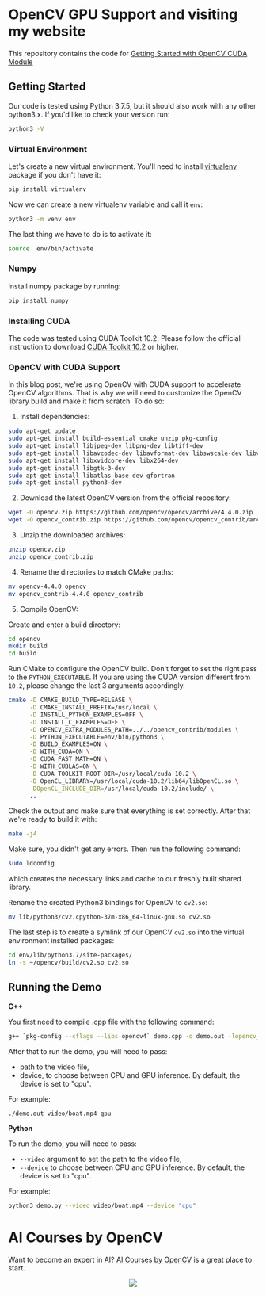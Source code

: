 # OpenCV GPU Support and visiting my website

This repository contains the code for [Getting Started with OpenCV CUDA Module](https://www.learnopencv.com/getting-started-opencv-cuda-module/)

## Getting Started

Our code is tested using Python 3.7.5, but it should also work with any other python3.x. If you'd like to check your
version run:

```bash
python3 -V
```

### Virtual Environment

Let's create a new virtual environment. You'll need to install [virtualenv](https://pypi.org/project/virtualenv/)
package if you don't have it:

```bash
pip install virtualenv
```

Now we can create a new virtualenv variable and call it `env`:

```bash
python3 -m venv env
```

The last thing we have to do is to activate it:

```bash
source  env/bin/activate
```

### Numpy

Install numpy package by running:

```bash
pip install numpy
```

### Installing CUDA

The code was tested using CUDA Toolkit 10.2. Please follow the official instruction to download
[CUDA Toolkit 10.2](https://developer.nvidia.com/cuda-10.2-download-archive) or higher.

### OpenCV with CUDA Support

In this blog post, we're using OpenCV with CUDA support to accelerate OpenCV algorithms. That is why we will need to
customize the OpenCV library build and make it from scratch. To do so:

1. Install dependencies:

```bash
sudo apt-get update
sudo apt-get install build-essential cmake unzip pkg-config
sudo apt-get install libjpeg-dev libpng-dev libtiff-dev
sudo apt-get install libavcodec-dev libavformat-dev libswscale-dev libv4l-dev
sudo apt-get install libxvidcore-dev libx264-dev
sudo apt-get install libgtk-3-dev
sudo apt-get install libatlas-base-dev gfortran
sudo apt-get install python3-dev

```

2. Download the latest OpenCV version from the official repository:

```bash
wget -O opencv.zip https://github.com/opencv/opencv/archive/4.4.0.zip
wget -O opencv_contrib.zip https://github.com/opencv/opencv_contrib/archive/4.4.0.zip
```

3. Unzip the downloaded archives:

```bash
unzip opencv.zip
unzip opencv_contrib.zip
```

4. Rename the directories to match CMake paths:

```bash
mv opencv-4.4.0 opencv
mv opencv_contrib-4.4.0 opencv_contrib
```

5. Compile OpenCV:

Create and enter a build directory:

```bash
cd opencv
mkdir build
cd build
```

Run CMake to configure the OpenCV build. Don't forget to set the right pass to the `PYTHON_EXECUTABLE`. If you are using
the CUDA version different from `10.2`, please change the last 3 arguments accordingly.

```bash
cmake -D CMAKE_BUILD_TYPE=RELEASE \
      -D CMAKE_INSTALL_PREFIX=/usr/local \
      -D INSTALL_PYTHON_EXAMPLES=OFF \
      -D INSTALL_C_EXAMPLES=OFF \
      -D OPENCV_EXTRA_MODULES_PATH=../../opencv_contrib/modules \
      -D PYTHON_EXECUTABLE=env/bin/python3 \
      -D BUILD_EXAMPLES=ON \
      -D WITH_CUDA=ON \
      -D CUDA_FAST_MATH=ON \
      -D WITH_CUBLAS=ON \
      -D CUDA_TOOLKIT_ROOT_DIR=/usr/local/cuda-10.2 \
      -D OpenCL_LIBRARY=/usr/local/cuda-10.2/lib64/libOpenCL.so \
      -DOpenCL_INCLUDE_DIR=/usr/local/cuda-10.2/include/ \
      ..
```

Check the output and make sure that everything is set correctly. After that we're ready to build it with:

```bash
make -j4
```

Make sure, you didn't get any errors. Then run the following command:

```bash
sudo ldconfig
```

which creates the necessary links and cache to our freshly built shared library.

Rename the created Python3 bindings for OpenCV to `cv2.so`:

```bash
mv lib/python3/cv2.cpython-37m-x86_64-linux-gnu.so cv2.so
```

The last step is to create a symlink of our OpenCV `cv2.so` into the virtual environment installed packages:

```bash
cd env/lib/python3.7/site-packages/
ln -s ~/opencv/build/cv2.so cv2.so
```

## Running the Demo

**C++**

You first need to compile .cpp file with the following command:

```bash
g++ `pkg-config --cflags --libs opencv4` demo.cpp -o demo.out -lopencv_core -lopencv_highgui -lopencv_imgcodecs -lopencv_imgproc -lopencv_videoio -lopencv_video -lopencv_cudaarithm -lopencv_cudaoptflow -lopencv_cudaimgproc -lopencv_cudawarping -std=c++11

```

After that to run the demo, you will need to pass:

- path to the video file,
- device, to choose between CPU and GPU inference. By default, the device is set to "cpu".

For example:

```bash
./demo.out video/boat.mp4 gpu
```

**Python**

To run the demo, you will need to pass:

- `--video` argument to set the path to the video file,
- `--device` to choose between CPU and GPU inference. By default, the device is set to "cpu".

For example:

```bash
python3 demo.py --video video/boat.mp4 --device "cpu"
```


# AI Courses by OpenCV

Want to become an expert in AI? [AI Courses by OpenCV](https://opencv.org/courses/) is a great place to start.

<a href="https://opencv.org/courses/">
<p align="center">
<img src="https://www.learnopencv.com/wp-content/uploads/2020/04/AI-Courses-By-OpenCV-Github.png">
</p>
</a>
